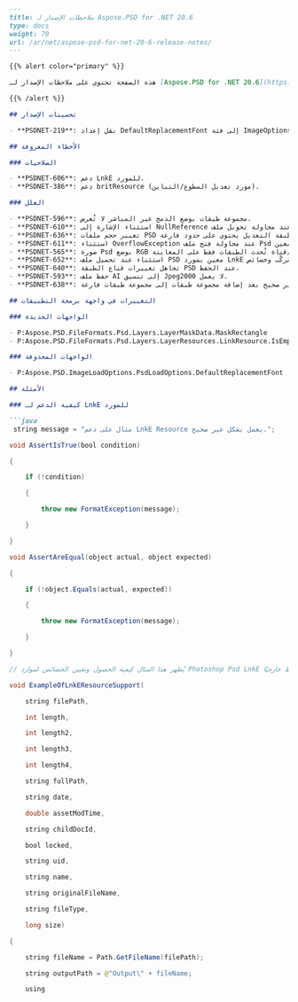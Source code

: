 ```markdown
---
title: ملاحظات الإصدار لـ Aspose.PSD for .NET 20.6
type: docs
weight: 70
url: /ar/net/aspose-psd-for-net-20-6-release-notes/
---

{{% alert color="primary" %}} 

هذه الصفحة تحتوي على ملاحظات الإصدار لـ [Aspose.PSD for .NET 20.6](https://www.nuget.org/packages/Aspose.PSD/)

{{% /alert %}} 

## تحسينات الإصدار

- **PSDNET-219**: نقل إعداد DefaultReplacementFont إلى فئة ImageOptionsBase.

## الأخطاء المعروفة

### الصلاحيات

- **PSDNET-606**: دعم LnkE للمورد.
- **PSDNET-386**: دعم britResource (مورد تعديل السطوع/التباين).

### العلل

- **PSDNET-596**: مجموعة طبقات بوضع الدمج غير المباشر لا تُعرض.
- **PSDNET-610**: استثناء الإشارة إلى NullReference عند محاولة تحويل ملف Psd معين إلى صورة.
- **PSDNET-636**: تغيير حجم ملفات PSD يعمل بشكل غير صحيح إذا كان هناك قناع في طبقة التعديل يحتوي على حدود فارغة.
- **PSDNET-611**: استثناء OverflowException عند محاولة فتح ملف Psd معين.
- **PSDNET-565**: صورة Psd بوضع RGB بـ 16 بت/قناة تُحدث الطبقات فقط على المعاينة.
- **PSDNET-652**: استثناء عند تحميل ملف PSD معين بمورد LnkE المُركّب وخصائص adobeStockLicenseState.
- **PSDNET-640**: تجاهل تغييرات قناع الطبقة PSD عند الحفظ.
- **PSDNET-593**: حفظ ملف AI إلى تنسيق Jpeg2000 لا يعمل.
- **PSDNET-638**: ترتيب الطبقات غير صحيح بعد إضافة مجموعة طبقات إلى مجموعة طبقات فارغة.

## التغييرات في واجهة برمجة التطبيقات

### الواجهات الجديدة

- P:Aspose.PSD.FileFormats.Psd.Layers.LayerMaskData.MaskRectangle
- P:Aspose.PSD.FileFormats.Psd.Layers.LayerResources.LinkResource.IsEmpty

### الواجهات المحذوفة

- P:Aspose.PSD.ImageLoadOptions.PsdLoadOptions.DefaultReplacementFont

## الأمثلة

### كيفية الدعم لـ LnkE للمورد

```java
 string message = "مثال على دعم LnkE Resource يعمل بشكل غير صحيح.";

void AssertIsTrue(bool condition)

{

    if (!condition)

    {

        throw new FormatException(message);

    }

}

void AssertAreEqual(object actual, object expected)

{

    if (!object.Equals(actual, expected))

    {

        throw new FormatException(message);

    }

}

// يُظهر هذا المثال كيفية الحصول وتعيين الخصائص لموارد Photoshop Psd LnkE التي تحتوي على معلومات عن ملف مرتبط خارجيًا.

void ExampleOfLnkEResourceSupport(

    string filePath,

    int length,

    int length2,

    int length3,

    int length4,

    string fullPath,

    string date,

    double assetModTime,

    string childDocId,

    bool locked,

    string uid,

    string name,

    string originalFileName,

    string fileType,

    long size)

{

    string fileName = Path.GetFileName(filePath);

    string outputPath = @"Output\" + fileName;

    using
```
